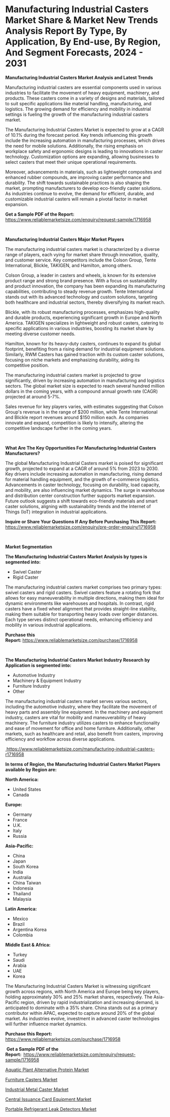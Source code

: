 <p><h1>Manufacturing Industrial Casters Market Share & Market New Trends Analysis Report By Type, By Application, By End-use, By Region, And Segment Forecasts, 2024 - 2031</h1></p><p><strong>Manufacturing Industrial Casters Market Analysis and Latest Trends</strong></p>
<p><p>Manufacturing industrial casters are essential components used in various industries to facilitate the movement of heavy equipment, machinery, and products. These casters come in a variety of designs and materials, tailored to suit specific applications like material handling, manufacturing, and logistics. The growing demand for efficiency and mobility in industrial settings is fueling the growth of the manufacturing industrial casters market.</p><p>The Manufacturing Industrial Casters Market is expected to grow at a CAGR of 10.1% during the forecast period. Key trends influencing this growth include the increasing automation in manufacturing processes, which drives the need for mobile solutions. Additionally, the rising emphasis on workplace safety and ergonomic designs is leading to innovations in caster technology. Customization options are expanding, allowing businesses to select casters that meet their unique operational requirements.</p><p>Moreover, advancements in materials, such as lightweight composites and enhanced rubber compounds, are improving caster performance and durability. The shift towards sustainable practices is also shaping the market, prompting manufacturers to develop eco-friendly caster solutions. As industries continue to evolve, the demand for efficient, durable, and customizable industrial casters will remain a pivotal factor in market expansion.</p></p>
<p><strong>Get a Sample PDF of the Report:&nbsp;</strong> <a href="https://www.reliablemarketsize.com/enquiry/request-sample/1716958?utm_campaign=1293&utm_medium=2&utm_source=Github&utm_content=ia&utm_term=10102024&utm_id=manufacturing-industrial-casters">https://www.reliablemarketsize.com/enquiry/request-sample/1716958</a></p>
<p>&nbsp;</p>
<p><strong>Manufacturing Industrial Casters Major Market Players</strong></p>
<p><p>The manufacturing industrial casters market is characterized by a diverse range of players, each vying for market share through innovation, quality, and customer service. Key competitors include the Colson Group, Tente International, Blickle, TAKIGEN, and Hamilton, among others.</p><p>Colson Group, a leader in casters and wheels, is known for its extensive product range and strong brand presence. With a focus on sustainability and product innovation, the company has been expanding its manufacturing capabilities, contributing to steady revenue growth. Tente International stands out with its advanced technology and custom solutions, targeting both healthcare and industrial sectors, thereby diversifying its market reach.</p><p>Blickle, with its robust manufacturing processes, emphasizes high-quality and durable products, experiencing significant growth in Europe and North America. TAKIGEN specializes in lightweight and robust casters, catering to specific applications in various industries, boosting its market share by meeting diverse customer needs.</p><p>Hamilton, known for its heavy-duty casters, continues to expand its global footprint, benefiting from a rising demand for industrial equipment solutions. Similarly, RWM Casters has gained traction with its custom caster solutions, focusing on niche markets and emphasizing durability, aiding its competitive position.</p><p>The manufacturing industrial casters market is projected to grow significantly, driven by increasing automation in manufacturing and logistics sectors. The global market size is expected to reach several hundred million dollars in the coming years, with a compound annual growth rate (CAGR) projected at around 5-7%.</p><p>Sales revenue for key players varies, with estimates suggesting that Colson Group's revenue is in the range of $200 million, while Tente International and Blickle report revenues around $150 million each. As companies innovate and expand, competition is likely to intensify, altering the competitive landscape further in the coming years.</p></p>
<p>&nbsp;</p>
<p><strong>What Are The Key Opportunities For Manufacturing Industrial Casters Manufacturers?</strong></p>
<p><p>The global Manufacturing Industrial Casters market is poised for significant growth, projected to expand at a CAGR of around 5% from 2023 to 2030. Key drivers include increasing automation in manufacturing, rising demand for material handling equipment, and the growth of e-commerce logistics. Advancements in caster technology, focusing on durability, load capacity, and mobility, are also influencing market dynamics. The surge in warehouse and distribution center construction further supports market expansion. Future outlook suggests a shift towards eco-friendly materials and smart caster solutions, aligning with sustainability trends and the Internet of Things (IoT) integration in industrial applications.</p></p>
<p><strong>Inquire or Share Your Questions If Any Before Purchasing This Report:</strong> <a href="https://www.reliablemarketsize.com/enquiry/pre-order-enquiry/1716958?utm_campaign=1293&utm_medium=2&utm_source=Github&utm_content=ia&utm_term=10102024&utm_id=manufacturing-industrial-casters">https://www.reliablemarketsize.com/enquiry/pre-order-enquiry/1716958</a></p>
<p>&nbsp;</p>
<p><strong>Market Segmentation</strong></p>
<p><strong>The Manufacturing Industrial Casters Market Analysis by types is segmented into:</strong></p>
<p><ul><li>Swivel Caster</li><li>Rigid Caster</li></ul></p>
<p><p>The manufacturing industrial casters market comprises two primary types: swivel casters and rigid casters. Swivel casters feature a rotating fork that allows for easy maneuverability in multiple directions, making them ideal for dynamic environments like warehouses and hospitals. In contrast, rigid casters have a fixed wheel alignment that provides straight-line stability, making them suitable for transporting heavy loads over longer distances. Each type serves distinct operational needs, enhancing efficiency and mobility in various industrial applications.</p></p>
<p><strong>Purchase this Report:&nbsp;</strong><a href="https://www.reliablemarketsize.com/purchase/1716958?utm_campaign=1293&utm_medium=2&utm_source=Github&utm_content=ia&utm_term=10102024&utm_id=manufacturing-industrial-casters">https://www.reliablemarketsize.com/purchase/1716958</a></p>
<p>&nbsp;</p>
<p><strong>The Manufacturing Industrial Casters Market Industry Research by Application is segmented into:</strong></p>
<p><ul><li>Automotive Industry</li><li>Machinery & Equipment Industry</li><li>Furniture Industry</li><li>Other</li></ul></p>
<p><p>The manufacturing industrial casters market serves various sectors, including the automotive industry, where they facilitate the movement of heavy parts and assembly line equipment. In the machinery and equipment industry, casters are vital for mobility and maneuverability of heavy machinery. The furniture industry utilizes casters to enhance functionality and ease of movement for office and home furniture. Additionally, other markets, such as healthcare and retail, also benefit from casters, improving efficiency and workflow across diverse applications.</p></p>
<p><a href="https://www.reliablemarketsize.com/manufacturing-industrial-casters-r1716958?utm_campaign=1293&utm_medium=2&utm_source=Github&utm_content=ia&utm_term=10102024&utm_id=manufacturing-industrial-casters">&nbsp;https://www.reliablemarketsize.com/manufacturing-industrial-casters-r1716958</a></p>
<p><strong>In terms of Region, the Manufacturing Industrial Casters Market Players available by Region are:</strong></p>
<p>
    <p> <strong> North America: </strong>
        <ul>
            <li>United States</li>
            <li>Canada</li>
        </ul>
        </p> 
    <p> <strong> Europe: </strong>
        <ul>
            <li>Germany</li>
            <li>France</li>
            <li>U.K.</li>
            <li>Italy</li>
            <li>Russia</li>
        </ul>
        </p> 
    <p> <strong> Asia-Pacific: </strong>
        <ul>
            <li>China</li>
            <li>Japan</li>
            <li>South Korea</li>
            <li>India</li>
            <li>Australia</li>
            <li>China Taiwan</li>
            <li>Indonesia</li>
            <li>Thailand</li>
            <li>Malaysia</li>
        </ul>
        </p> 
    <p> <strong> Latin America: </strong>
        <ul>
            <li>Mexico</li>
            <li>Brazil</li>
            <li>Argentina Korea</li>
            <li>Colombia</li>
        </ul>
        </p> 
    <p> <strong> Middle East & Africa: </strong>
        <ul>
            <li>Turkey</li>
            <li>Saudi</li>
            <li>Arabia</li>
            <li>UAE</li>
            <li>Korea</li>
        </ul>
    </p>
    </p>
<p><p>The Manufacturing Industrial Casters Market is witnessing significant growth across regions, with North America and Europe being key players, holding approximately 30% and 25% market shares, respectively. The Asia-Pacific region, driven by rapid industrialization and increasing demand, is anticipated to dominate with a 35% share. China stands out as a primary contributor within APAC, expected to capture around 20% of the global market. As industries evolve, investment in advanced caster technologies will further influence market dynamics.</p></p>
<p><strong>Purchase this Report: </strong><a href="https://www.reliablemarketsize.com/purchase/1716958?utm_campaign=1293&utm_medium=2&utm_source=Github&utm_content=ia&utm_term=10102024&utm_id=manufacturing-industrial-casters">https://www.reliablemarketsize.com/purchase/1716958</a></p>
<p>&nbsp;<strong>Get a Sample PDF of the Report:&nbsp;&nbsp;</strong><a href="https://www.reliablemarketsize.com/enquiry/request-sample/1716958?utm_campaign=1293&utm_medium=2&utm_source=Github&utm_content=ia&utm_term=10102024&utm_id=manufacturing-industrial-casters">https://www.reliablemarketsize.com/enquiry/request-sample/1716958</a></p>
<p><strong></strong></p>
<p><p><a href="https://issuu.com/reportprime-2/docs/aquatic-plant-alternative-protein-m_1807015ffce8b1?utm_campaign=1293&utm_medium=2&utm_source=Github&utm_content=ia&utm_term=10102024&utm_id=manufacturing-industrial-casters">Aquatic Plant Alternative Protein Market</a></p><p><a href="https://github.com/pakerptsibetog1/Market-Research-Report-List-1/blob/main/furniture-casters-market.md?utm_campaign=1293&utm_medium=2&utm_source=Github&utm_content=ia&utm_term=10102024&utm_id=manufacturing-industrial-casters">Furniture Casters Market</a></p><p><a href="https://github.com/PeterParrish5/Market-Research-Report-List-6/blob/main/industrial-metal-caster-market.md?utm_campaign=1293&utm_medium=2&utm_source=Github&utm_content=ia&utm_term=10102024&utm_id=manufacturing-industrial-casters">Industrial Metal Caster Market</a></p><p><a href="https://www.linkedin.com/pulse/market-insights-global-central-issuance-card-equipment-forecast-itlif?utm_campaign=1293&utm_medium=2&utm_source=Github&utm_content=ia&utm_term=10102024&utm_id=manufacturing-industrial-casters">Central Issuance Card Equipment Market</a></p><p><a href="https://www.linkedin.com/pulse/portable-refrigerant-leak-detectors-market-analysis-report-ppt2e?utm_campaign=1293&utm_medium=2&utm_source=Github&utm_content=ia&utm_term=10102024&utm_id=manufacturing-industrial-casters">Portable Refrigerant Leak Detectors Market</a></p></p>